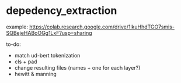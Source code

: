 # depedency_extraction

example: https://colab.research.google.com/drive/1lkuHhdTGO7smis-SQBejeHABoOGg1LxF?usp=sharing


to-do:
- match ud-bert tokenization
- cls + pad
- change resulting files (names + one for each layer?) 
- hewitt & manning
